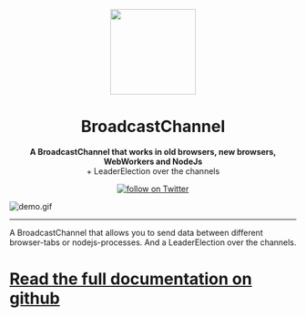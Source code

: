 <!--
    This is a different REDME file which will be published to npm
    The one for GitHub is in .github directory.

    @link https://stackoverflow.com/a/65676410/3443137

    The problem was that google indexed the npm-site instead of the github site
-->

<p align="center">
  <a href="https://github.com/pubkey/broadcast-channel">
    <img src="./docs/files/icon.png" width="150px" />
  </a>
</p>

<h1 align="center">BroadcastChannel</h1>
<p align="center">
  <strong>A BroadcastChannel that works in old browsers, new browsers, WebWorkers and NodeJs</strong>
  <br/>
  <span>+ LeaderElection over the channels</span>
</p>

<p align="center">
    <a href="https://twitter.com/pubkeypubkey">
        <img src="https://img.shields.io/twitter/follow/pubkeypubkey.svg?style=social&logo=twitter"
            alt="follow on Twitter"></a>
</p>

![demo.gif](docs/files/demo.gif)

* * *

A BroadcastChannel that allows you to send data between different browser-tabs or nodejs-processes.
And a LeaderElection over the channels.

# [Read the full documentation on github](https://github.com/pubkey/broadcast-channel)
